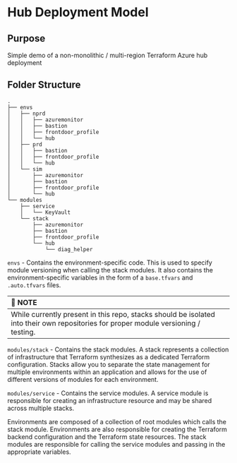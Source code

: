 # Hub Deployment Model

## Purpose

Simple demo of a non-monolithic / multi-region Terraform Azure hub deployment

## Folder Structure
```
.
├── envs
│   ├── nprd
│   │   ├── azuremonitor
│   │   ├── bastion
│   │   ├── frontdoor_profile
│   │   └── hub
│   ├── prd
│   │   ├── bastion
│   │   ├── frontdoor_profile
│   │   └── hub
│   └── sim
│       ├── azuremonitor
│       ├── bastion
│       ├── frontdoor_profile
│       └── hub
└── modules
    ├── service
    │   └── KeyVault
    └── stack
        ├── azuremonitor
        ├── bastion
        ├── frontdoor_profile
        └── hub
            └── diag_helper
```

`envs` - Contains the environment-specific code. This is used to specify module versioning when calling the stack modules. It also contains the environment-specific variables in the form of a `base.tfvars` and `.auto.tfvars` files.

| :memo: NOTE              |
|:---------------------------|
| While currently present in this repo, stacks should be isolated into their own repositories for proper module versioning / testing. |

`modules/stack` - Contains the stack modules. A stack represents a collection of infrastructure that  Terraform synthesizes as a dedicated Terraform configuration. Stacks allow you to separate the state management for multiple environments within an application and allows for the use of different versions of modules for each environment.

`modules/service` - Contains the service modules. A service module is responsible for creating an infrastructure resource and may be shared across multiple stacks.

Environments are composed of a collection of root modules which calls the stack module. Environments are also responsible for creating the Terraform backend configuration and the Terraform state resources. The stack modules are responsible for calling the service modules and passing in the appropriate variables.
